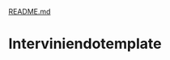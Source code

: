 [README.md](https://github.com/matiasalonso97/Interviniendotemplate/files/7150300/README.md)
# Interviniendotemplate
